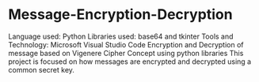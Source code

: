 # Message-Encryption-Decryption
Language used: Python
Libraries used: base64 and tkinter
Tools and Technology: Microsoft Visual Studio Code
Encryption and Decryption of message based on Vigenere Cipher Concept using python libraries
This project is focused on how messages are encrypted and decrypted using a common secret key.
